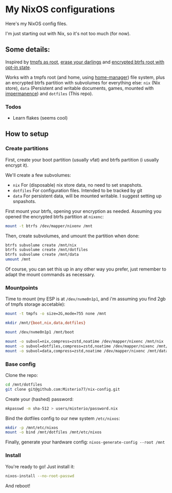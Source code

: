 # My NixOS configurations

Here's my NixOS config files.

I'm just starting out with Nix, so it's not too much (for now).

## Some details:

Inspired by [tmpfs as root](https://elis.nu/blog/2020/05/nixos-tmpfs-as-root/), [erase your darlings](https://grahamc.com/blog/erase-your-darlings) and [encrypted btrfs root with opt-in state](https://mt-caret.github.io/blog/posts/2020-06-29-optin-state.html).

Works with a tmpfs root (and home, using [home-manager](https://github.com/nix-community/home-manager/)) file system, plus an encrypted btrfs partition with subvolumes for everything else: `nix` (Nix store), `data` (Persistent and writable documents, games, mounted with [impermanence](https://github.com/nix-community/impermanence/)) and `dotfiles` (This repo).

### Todos
- Learn flakes (seems cool)

## How to setup

### Create partitions
First, create your boot partition (usually vfat) and btrfs partition (i usually encrypt it).

We'll create a few subvolumes:
- `nix` For (disposable) nix store data, no need to set snapshots.
- `dotfiles` For configuration files. Intended to be tracked by git
- `data` For persistent data, will be mounted writable. I suggest setting up snpashots.

First mount your btrfs, opening your encryption as needed. Assuming you opened the encrypted btrfs partition at `nixenc`:
```bash
mount -t btrfs /dev/mapper/nixenv /mnt
```
Then, create subvolumes, and umount the partition when done:
```bash
btrfs subvolume create /mnt/nix
btrfs subvolume create /mnt/dotfiles
btrfs subvolume create /mnt/data
umount /mnt
```

Of course, you can set this up in any other way you prefer, just remember to adapt the mount commands as necessary.

### Mountpoints

Time to mount (my ESP is at `/dev/nvme0n1p1`, and i'm assuming you find 2gb of tmpfs storage accetable):
```bash
mount -t tmpfs -o size=2G,mode=755 none /mnt

mkdir /mnt/{boot,nix,data,dotfiles}

mount /dev/nvme0n1p1 /mnt/boot

mount -o subvol=nix,compress=zstd,noatime /dev/mapper/nixenc /mnt/nix
mount -o subvol=dotfiles,compress=zstd,noatime /dev/mapper/nixenc /mnt/dotfiles
mount -o subvol=data,compress=zstd,noatime /dev/mapper/nixenc /mnt/data
```

### Base config

Clone the repo:
```bash
cd /mnt/dotfiles
git clone git@github.com:Misterio77/nix-config.git
```

Create your (hashed) password:
```bash
mkpasswd -m sha-512 > users/misterio/password.nix
```

Bind the dotfiles config to our new system `/etc/nixos`:
```bash
mkdir -p /mnt/etc/nixos
mount -o bind /mnt/dotfiles /mnt/etc/nixos
```

Finally, generate your hardware config: `nixos-generate-config --root /mnt`

### Install

You're ready to go! Just install it:
```bash
nixos-install --no-root-passwd
```

And reboot!
